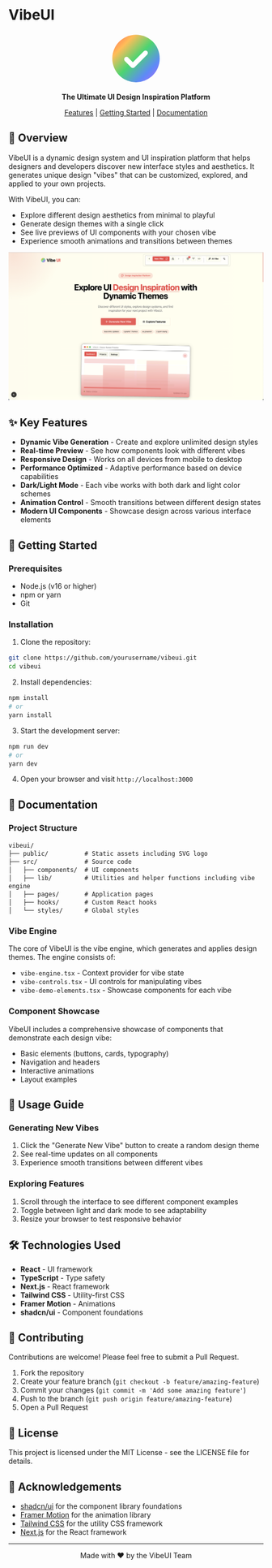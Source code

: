 # VibeUI

<div align="center">
  
  <svg width="100" height="100" viewBox="0 0 32 32" fill="none" xmlns="http://www.w3.org/2000/svg">
    <g id="gradient-circle">
      <circle cx="16" cy="16" r="15" fill="url(#gradient)" strokeWidth="2"/>
      <path d="M10 16.5L14 20.5L22 12.5" stroke="white" stroke-width="3" stroke-linecap="round" stroke-linejoin="round"/>
    </g>
    <defs>
      <linearGradient id="gradient" x1="0" y1="0" x2="32" y2="32" gradientUnits="userSpaceOnUse">
        <stop offset="0%" stop-color="#FF5757"/>
        <stop offset="25%" stop-color="#FFBD59"/>
        <stop offset="50%" stop-color="#4CD471"/>
        <stop offset="75%" stop-color="#5E8AF7"/>
        <stop offset="100%" stop-color="#C061F7"/>
      </linearGradient>
    </defs>
  </svg>
  
  **The Ultimate UI Design Inspiration Platform**
  
  [Features](#key-features) | [Getting Started](#getting-started) | [Documentation](#documentation)
  
</div>

## 🌟 Overview

VibeUI is a dynamic design system and UI inspiration platform that helps designers and developers discover new interface styles and aesthetics. It generates unique design "vibes" that can be customized, explored, and applied to your own projects.

With VibeUI, you can:
- Explore different design aesthetics from minimal to playful
- Generate design themes with a single click
- See live previews of UI components with your chosen vibe
- Experience smooth animations and transitions between themes

<div align="center">
  <img src="public/screenshot.png" alt="VibeUI Screenshot" width="800" />
</div>

## ✨ Key Features

- **Dynamic Vibe Generation** - Create and explore unlimited design styles
- **Real-time Preview** - See how components look with different vibes
- **Responsive Design** - Works on all devices from mobile to desktop
- **Performance Optimized** - Adaptive performance based on device capabilities
- **Dark/Light Mode** - Each vibe works with both dark and light color schemes
- **Animation Control** - Smooth transitions between different design states
- **Modern UI Components** - Showcase design across various interface elements

## 🚀 Getting Started

### Prerequisites

- Node.js (v16 or higher)
- npm or yarn
- Git

### Installation

1. Clone the repository:

```bash
git clone https://github.com/yourusername/vibeui.git
cd vibeui
```

2. Install dependencies:

```bash
npm install
# or
yarn install
```

3. Start the development server:

```bash
npm run dev
# or
yarn dev
```

4. Open your browser and visit `http://localhost:3000`

## 📖 Documentation

### Project Structure

```
vibeui/
├── public/          # Static assets including SVG logo
├── src/             # Source code
│   ├── components/  # UI components
│   ├── lib/         # Utilities and helper functions including vibe engine
│   ├── pages/       # Application pages
│   ├── hooks/       # Custom React hooks
│   └── styles/      # Global styles
```

### Vibe Engine

The core of VibeUI is the vibe engine, which generates and applies design themes. The engine consists of:

- `vibe-engine.tsx` - Context provider for vibe state
- `vibe-controls.tsx` - UI controls for manipulating vibes
- `vibe-demo-elements.tsx` - Showcase components for each vibe

### Component Showcase

VibeUI includes a comprehensive showcase of components that demonstrate each design vibe:

- Basic elements (buttons, cards, typography)
- Navigation and headers
- Interactive animations
- Layout examples

## 🔧 Usage Guide

### Generating New Vibes

1. Click the "Generate New Vibe" button to create a random design theme
2. See real-time updates on all components
3. Experience smooth transitions between different vibes

### Exploring Features

1. Scroll through the interface to see different component examples
2. Toggle between light and dark mode to see adaptability
3. Resize your browser to test responsive behavior

## 🛠️ Technologies Used

- **React** - UI framework
- **TypeScript** - Type safety
- **Next.js** - React framework
- **Tailwind CSS** - Utility-first CSS
- **Framer Motion** - Animations
- **shadcn/ui** - Component foundations

## 🤝 Contributing

Contributions are welcome! Please feel free to submit a Pull Request.

1. Fork the repository
2. Create your feature branch (`git checkout -b feature/amazing-feature`)
3. Commit your changes (`git commit -m 'Add some amazing feature'`)
4. Push to the branch (`git push origin feature/amazing-feature`)
5. Open a Pull Request

## 📄 License

This project is licensed under the MIT License - see the LICENSE file for details.

## 🙏 Acknowledgements

- [shadcn/ui](https://ui.shadcn.com/) for the component library foundations
- [Framer Motion](https://www.framer.com/motion/) for the animation library
- [Tailwind CSS](https://tailwindcss.com/) for the utility CSS framework
- [Next.js](https://nextjs.org/) for the React framework

---

<div align="center">
  Made with ❤️ by the VibeUI Team
</div>
